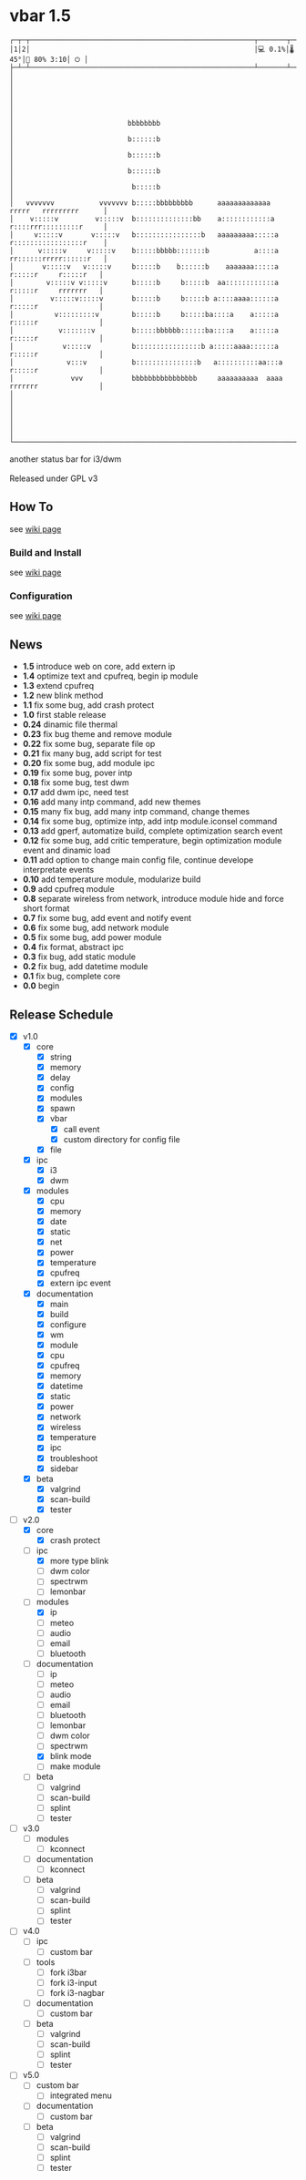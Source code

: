 # vbar 1.5
```
┌─┬─┬───────────────────────────────────────────────────────┬───────┬─────┬───────────┬───┐
│1│2│                                                       │💻 0.1%│🌡45°│🔋 80% 3:10│ ⏻ │
├─┴─┴───────────────────────────────────────────────────────┴───────┴─────┴───────────┴───┤
│                                                                                         │
│                                                                                         │
│                                                                                         │
│                            bbbbbbbb                                                     │
│                            b::::::b                                                     │
│                            b::::::b                                                     │
│                            b::::::b                                                     │
│                             b:::::b                                                     │
│   vvvvvvv           vvvvvvv b:::::bbbbbbbbb      aaaaaaaaaaaaa   rrrrr   rrrrrrrrr      │
│    v:::::v         v:::::v  b::::::::::::::bb    a::::::::::::a  r::::rrr:::::::::r     │
│     v:::::v       v:::::v   b::::::::::::::::b   aaaaaaaaa:::::a r:::::::::::::::::r    │
│      v:::::v     v:::::v    b:::::bbbbb:::::::b           a::::a rr::::::rrrrr::::::r   │
│       v:::::v   v:::::v     b:::::b    b::::::b    aaaaaaa:::::a  r:::::r     r:::::r   │
│        v:::::v v:::::v      b:::::b     b:::::b  aa::::::::::::a  r:::::r     rrrrrrr   │
│         v:::::v:::::v       b:::::b     b:::::b a::::aaaa::::::a  r:::::r               │
│          v:::::::::v        b:::::b     b:::::ba::::a    a:::::a  r:::::r               │
│           v:::::::v         b:::::bbbbbb::::::ba::::a    a:::::a  r:::::r               │
│            v:::::v          b::::::::::::::::b a:::::aaaa::::::a  r:::::r               │
│             v:::v           b:::::::::::::::b   a::::::::::aa:::a r:::::r               │
│              vvv            bbbbbbbbbbbbbbbb     aaaaaaaaaa  aaaa rrrrrrr               │
│                                                                                         │
│                                                                                         │
│                                                                                         │
└─────────────────────────────────────────────────────────────────────────────────────────┘
```

another status bar for i3/dwm</br>
</br>
Released under GPL v3</br>

## How To
 see [wiki page](https://github.com/vbextreme/vbar/wiki/Home)

### Build and Install
 see [wiki page](https://github.com/vbextreme/vbar/wiki/Build)

### Configuration
 see [wiki page](https://github.com/vbextreme/vbar/wiki/Configure)

## News
* **1.5**  introduce web on core, add extern ip</br>
* **1.4**  optimize text and cpufreq, begin ip module</br>
* **1.3**  extend cpufreq</br>
* **1.2**  new blink method</br>
* **1.1**  fix some bug, add crash protect</br>
* **1.0**  first stable release </br>
* **0.24** dinamic file thermal</br>
* **0.23** fix bug theme and remove module</br>
* **0.22** fix some bug, separate file op</br>
* **0.21** fix many bug, add script for test</br>
* **0.20** fix some bug, add module ipc</br>
* **0.19** fix some bug, pover intp</br>
* **0.18** fix some bug, test dwm</br>
* **0.17** add dwm ipc, need test</br>
* **0.16** add many intp command, add new themes</br>
* **0.15** many fix bug, add many intp command, change themes</br>
* **0.14** fix some bug, optimize intp, add intp module.iconsel command</br>
* **0.13** add gperf, automatize build, complete optimization search event</br>
* **0.12** fix some bug, add critic temperature, begin optimization module event and dinamic load</br>
* **0.11** add option to change main config file, continue develope interpretate events </br>
* **0.10** add temperature module, modularize build</br>
* **0.9**  add cpufreq module</br>
* **0.8**  separate wireless from network, introduce module hide and force short format</br>
* **0.7**  fix some bug, add event and notify event</br>
* **0.6**  fix some bug, add network module</br>
* **0.5**  fix some bug, add power module</br>
* **0.4**  fix format, abstract ipc</br>
* **0.3**  fix bug, add static module</br>
* **0.2**  fix bug, add datetime module</br>
* **0.1**  fix bug, complete core</br>
* **0.0**  begin

## Release Schedule
- [X] v1.0
	- [X] core
		- [X] string
		- [X] memory
		- [X] delay
		- [X] config
		- [X] modules
		- [X] spawn
		- [X] vbar
			- [X] call event
			- [X] custom directory for config file
		- [X] file
	- [X] ipc
		- [X] i3
		- [X] dwm
	- [X] modules
		- [X] cpu
		- [X] memory
		- [X] date
		- [X] static
		- [X] net
		- [X] power
		- [X] temperature
		- [X] cpufreq
		- [X] extern ipc event
	- [X] documentation
		- [X] main
		- [X] build
		- [X] configure
		- [X] wm
		- [X] module
		- [X] cpu
		- [X] cpufreq
		- [X] memory
		- [X] datetime
		- [X] static
		- [X] power
		- [X] network
		- [X] wireless
		- [X] temperature
		- [X] ipc
		- [X] troubleshoot
		- [X] sidebar
	- [X] beta
		- [X] valgrind
		- [X] scan-build
		- [X] tester
- [ ] v2.0
	- [X] core
		- [X] crash protect
	- [ ] ipc
		- [X] more type blink
		- [ ] dwm color
		- [ ] spectrwm
		- [ ] lemonbar
	- [ ] modules
		- [X] ip
		- [ ] meteo
		- [ ] audio
		- [ ] email
		- [ ] bluetooth
	- [ ] documentation
		- [ ] ip
		- [ ] meteo
		- [ ] audio
		- [ ] email
		- [ ] bluetooth
		- [ ] lemonbar
		- [ ] dwm color
		- [ ] spectrwm
		- [X] blink mode
		- [ ] make module
	- [ ] beta
		- [ ] valgrind
		- [ ] scan-build
		- [ ] splint
		- [ ] tester
- [ ] v3.0
	- [ ] modules
		- [ ] kconnect
	- [ ] documentation
		- [ ] kconnect
	- [ ] beta
		- [ ] valgrind
		- [ ] scan-build
		- [ ] splint
		- [ ] tester
- [ ] v4.0
	- [ ] ipc
		- [ ] custom bar
	- [ ] tools
		- [ ] fork i3bar
		- [ ] fork i3-input
		- [ ] fork i3-nagbar
	- [ ] documentation
		- [ ] custom bar
	- [ ] beta
		- [ ] valgrind
		- [ ] scan-build
		- [ ] splint
		- [ ] tester
- [ ] v5.0
	- [ ] custom bar
		- [ ] integrated menu
	- [ ] documentation
		- [ ] custom bar
	- [ ] beta
		- [ ] valgrind
		- [ ] scan-build
		- [ ] splint
		- [ ] tester
